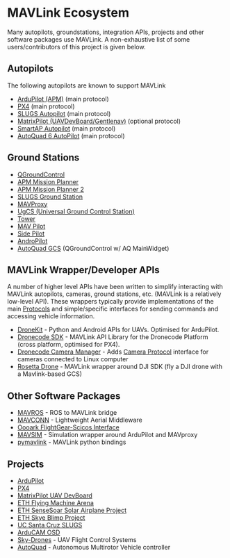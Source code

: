 # MAVLink Ecosystem

Many autopilots, groundstations, integration APIs, projects and other software packages use MAVLink. 
A non-exhaustive list of some users/contributors of this project is given below.

## Autopilots

The following autopilots are known to support MAVLink

* [ArduPilot (APM)](http://ardupilot.org/) (main protocol)
* [PX4](http://px4.io/) (main protocol)
* [SLUGS Autopilot](http://slugsuav.soe.ucsc.edu/index.html) (main protocol)
* [MatrixPilot (UAVDevBoard/Gentlenav)](https://github.com/MatrixPilot/MatrixPilot/wiki) (optional protocol)
* [SmartAP Autopilot](http://www.sky-drones.com/) (main protocol)
* [AutoQuad 6 AutoPilot](http://autoquad.org) (main protocol)

<!-- 
* [pxIMU Autopilot](http://pixhawk.ethz.ch/wiki/electronics/imu) (main protocol) - empty link - I think this is now PX4
* [iDroneCtrl (iOS)](http://fightingwalrus.com/pages/idronectrl) - Deleted - link empty. Still on app store but no updates since 2015
* [FLEXIPILOT](http://www.aerialrobotics.eu/flexipilot/flexipilot1.2-osd-en.pdf) (optional protocol) - Link broken, can't find another.
* [SenseSoar Autopilot](http://www.sensesoar.ethz.ch/doku.php?id=news (main protocol) - it isn't an active autopilot. I have left it in "projects" below.
-->

## Ground Stations

* [QGroundControl](http://qgroundcontrol.com/)
* [APM Mission Planner](http://ardupilot.org/planner/)
* [APM Mission Planner 2](http://ardupilot.org/planner2/index.html)
* [SLUGS Ground Station](https://slugsuav.soe.ucsc.edu/gstation/gstation.html)
* [MAVProxy](http://ardupilot.github.io/MAVProxy/html/index.html)
* [UgCS (Universal Ground Control Station)](https://www.ugcs.com/)
* [Tower](https://github.com/DroidPlanner/Tower)
* [MAV Pilot](http://www.communistech.com/mav-pilot/)
* [Side Pilot](http://sidepilot.net/)
* [AndroPilot](https://github.com/geeksville/arduleader)
* [AutoQuad GCS](http://autoquad.org/software-downloads/?category=2) (QGroundControl w/ AQ MainWidget)


<!-- * [HK Ground Control Station](http://code.google.com/p/happykillmore-gcs/) --> <!-- propose delete as very old and not maintained -->
<!-- * [Copter GCS](http://code.google.com/p/copter-gcs/) --> <!-- propose delete as very old and not maintained since 2012 -->

## MAVLink Wrapper/Developer APIs

A number of higher level APIs have been written to simplify interacting with MAVLink autopilots, cameras, ground stations, etc. (MAVLink is a  relatively low-level API). 
These wrappers typically provide implementations of the main [Protocols](../protocol/overview.md) and simple/specific interfaces for sending commands and accessing vehicle information.

* [DroneKit](http://dronekit.io/) - Python and Android APIs for UAVs. Optimised for ArduPilot.
* [Dronecode SDK](https://sdk.dronecode.org/en/) - MAVLink API Library for the Dronecode Platform (cross platform, optimised for PX4).
* [Dronecode Camera Manager](https://camera-manager.dronecode.org/en/) - Adds [Camera Protocol](../protocol/camera.md) interface for cameras connected to Linux computer
* [Rosetta Drone](https://www.youtube.com/watch?v=rBqEQoVGuzQ) - MAVLink wrapper around DJI SDK (fly a DJI drone with a Mavlink-based GCS) <!-- https://github.com/diux-dev/rosettadrone -->


## Other Software Packages

* [MAVROS](https://github.com/mavlink/mavros) - ROS to MAVLink bridge
* [MAVCONN](https://github.com/pixhawk/mavconn) - Lightweight Aerial Middleware
* [Oooark FlightGear-Scicos Interface](http://www.youtube.com/watch?v=-wQVrM5SL2o&fe)
* [MAVSIM](https://gmyoungblood-parc.gitlab.io/mavsim/page/about/) - Simulation wrapper around ArduPilot and MAVproxy
* [pymavlink](https://github.com/mavlink/pymavlink) - MAVLink python bindings


## Projects

* [ArduPilot](http://ardupilot.org/)
* [PX4](http://px4.io/)
* [MatrixPilot UAV DevBoard](https://github.com/MatrixPilot/MatrixPilot/wiki)
* [ETH Flying Machine Arena](http://www.idsc.ethz.ch/Research_DAndrea/FMA)
* [ETH SenseSoar Solar Airplane Project](http://www.sensesoar.ethz.ch/doku.php?id=project) 
* [ETH Skye Blimp Project](http://www.projectskye.ch/)
* [UC Santa Cruz SLUGS](http://slugsuav.soe.ucsc.edu/index.html)
* [ArduCAM OSD](http://code.google.com/p/arducam-osd/)
* [Sky-Drones](http://www.sky-drones.com/) - UAV Flight Control Systems 
* [AutoQuad](http://autoquad.org/) - Autonomous Multirotor Vehicle controller 